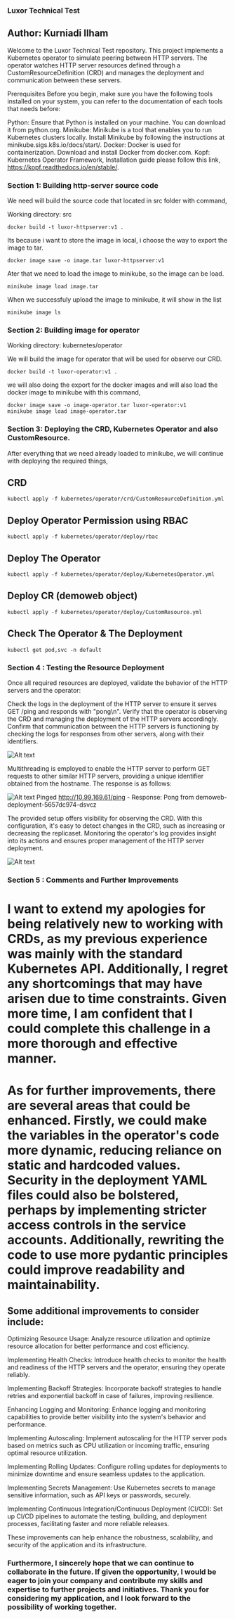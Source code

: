 ### Luxor Technical Test

## Author: Kurniadi Ilham

Welcome to the Luxor Technical Test repository. This project implements a Kubernetes operator to simulate peering between HTTP servers. The operator watches HTTP server resources defined through a CustomResourceDefinition (CRD) and manages the deployment and communication between these servers.

Prerequisites
Before you begin, make sure you have the following tools installed on your system, you can refer to the documentation of each tools that needs before:

Python: Ensure that Python is installed on your machine. You can download it from python.org.
Minikube: Minikube is a tool that enables you to run Kubernetes clusters locally. Install Minikube by following the instructions at minikube.sigs.k8s.io/docs/start/.
Docker: Docker is used for containerization. Download and install Docker from docker.com.
Kopf: Kubernetes Operator Framework, Installation guide please follow this link, https://kopf.readthedocs.io/en/stable/.


### Section 1: Building http-server source code

We need will build the source code that located in src folder with command,

Working directory: src

```console 
docker build -t luxor-httpserver:v1 .
```

Its because i want to store the image in local, i choose the way to export the image to tar.

```console 
docker image save -o image.tar luxor-httpserver:v1
```

Ater that we need to load the image to minikube, so the image can be load.

```console 
minikube image load image.tar
```

When we successfuly upload the image to minikube, it will show in the list

```console 
minikube image ls
```

### Section 2: Building image for operator 

Working directory: kubernetes/operator

We will build the image for operator that will be used for observe our CRD.

```console 
docker build -t luxor-operator:v1 .
```

we will also doing the export for the docker images and will also load the docker image to minikube with this command,

```console 
docker image save -o image-operator.tar luxor-operator:v1
minikube image load image-operator.tar
```

### Section 3: Deploying the CRD, Kubernetes Operator and also CustomResource.

After everything that we need already loaded to minikube, we will continue with deploying the required things,

## CRD

```console 
kubectl apply -f kubernetes/operator/crd/CustomResourceDefinition.yml
```

## Deploy Operator Permission using RBAC

```console 
kubectl apply -f kubernetes/operator/deploy/rbac
```

## Deploy The Operator

```console 
kubectl apply -f kubernetes/operator/deploy/KubernetesOperator.yml
```

## Deploy CR (demoweb object)

```console 
kubectl apply -f kubernetes/operator/deploy/CustomResource.yml
```

## Check The Operator & The Deployment

```console 
kubectl get pod,svc -n default
```

### Section 4 :  Testing the Resource Deployment

Once all required resources are deployed, validate the behavior of the HTTP servers and the operator:

Check the logs in the deployment of the HTTP server to ensure it serves GET /ping and responds with "pong\n".
Verify that the operator is observing the CRD and managing the deployment of the HTTP servers accordingly.
Confirm that communication between the HTTP servers is functioning by checking the logs for responses from other servers, along with their identifiers.

![Alt text](image-5.png)

Multithreading is employed to enable the HTTP server to perform GET requests to other similar HTTP servers, providing a unique identifier obtained from the hostname. The response is as follows:

![Alt text](image-6.png)
Pinged http://10.99.169.61/ping - Response: Pong from demoweb-deployment-5657dc974-dsvcz

The provided setup offers visibility for observing the CRD. With this configuration, it's easy to detect changes in the CRD, such as increasing or decreasing the replicaset. Monitoring the operator's log provides insight into its actions and ensures proper management of the HTTP server deployment.

![Alt text](image-7.png)

### Section 5 : Comments and Further Improvements

# I want to extend my apologies for being relatively new to working with CRDs, as my previous experience was mainly with the standard Kubernetes API. Additionally, I regret any shortcomings that may have arisen due to time constraints. Given more time, I am confident that I could complete this challenge in a more thorough and effective manner.

# As for further improvements, there are several areas that could be enhanced. Firstly, we could make the variables in the operator's code more dynamic, reducing reliance on static and hardcoded values. Security in the deployment YAML files could also be bolstered, perhaps by implementing stricter access controls in the service accounts. Additionally, rewriting the code to use more pydantic principles could improve readability and maintainability.

## Some additional improvements to consider include:

Optimizing Resource Usage: Analyze resource utilization and optimize resource allocation for better performance and cost efficiency.

Implementing Health Checks: Introduce health checks to monitor the health and readiness of the HTTP servers and the operator, ensuring they operate reliably.

Implementing Backoff Strategies: Incorporate backoff strategies to handle retries and exponential backoff in case of failures, improving resilience.

Enhancing Logging and Monitoring: Enhance logging and monitoring capabilities to provide better visibility into the system's behavior and performance.

Implementing Autoscaling: Implement autoscaling for the HTTP server pods based on metrics such as CPU utilization or incoming traffic, ensuring optimal resource utilization.

Implementing Rolling Updates: Configure rolling updates for deployments to minimize downtime and ensure seamless updates to the application.

Implementing Secrets Management: Use Kubernetes secrets to manage sensitive information, such as API keys or passwords, securely.

Implementing Continuous Integration/Continuous Deployment (CI/CD): Set up CI/CD pipelines to automate the testing, building, and deployment processes, facilitating faster and more reliable releases.

These improvements can help enhance the robustness, scalability, and security of the application and its infrastructure.



### Furthermore, I sincerely hope that we can continue to collaborate in the future. If given the opportunity, I would be eager to join your company and contribute my skills and expertise to further projects and initiatives. Thank you for considering my application, and I look forward to the possibility of working together.